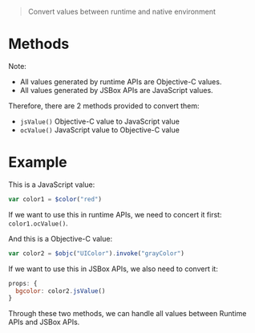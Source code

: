 > Convert values between runtime and native environment

# Methods

Note:

- All values generated by runtime APIs are Objective-C values.
- All values generated by JSBox APIs are JavaScript values.

Therefore, there are 2 methods provided to convert them:

- `jsValue()` Objective-C value to JavaScript value
- `ocValue()` JavaScript value to Objective-C value

# Example

This is a JavaScript value:

```js
var color1 = $color("red")
```

If we want to use this in runtime APIs, we need to concert it first: `color1.ocValue()`.

And this is a Objective-C value:

```js
var color2 = $objc("UIColor").invoke("grayColor")
```

If we want to use this in JSBox APIs, we also need to convert it:

```js
props: {
  bgcolor: color2.jsValue()
}
```

Through these two methods, we can handle all values between Runtime APIs and JSBox APIs.